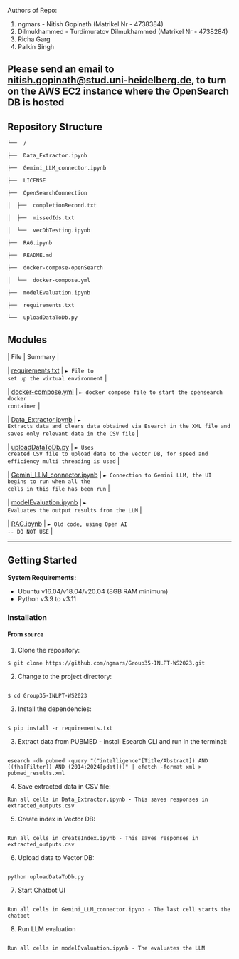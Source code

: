 Authors of Repo: 
1. ngmars - Nitish Gopinath (Matrikel Nr - 4738384)
2. Dilmukhammed - Turdimuratov Dilmukhammed (Matrikel Nr - 4738284)
3. Richa Garg 
4. Palkin Singh
   
## Please send an email to nitish.gopinath@stud.uni-heidelberg.de, to turn on the AWS EC2 instance where the OpenSearch DB is hosted

## Repository Structure

  

```
└──  /

├──  Data_Extractor.ipynb

├──  Gemini_LLM_connector.ipynb

├──  LICENSE

├──  OpenSearchConnection

│  ├──  completionRecord.txt

│  ├──  missedIds.txt

│  └──  vecDbTesting.ipynb

├──  RAG.ipynb

├──  README.md

├──  docker-compose-openSearch

│  └──  docker-compose.yml

├──  modelEvaluation.ipynb

├──  requirements.txt

└──  uploadDataToDb.py

```

## Modules

  


| File | Summary |

| [requirements.txt](requirements.txt) | <code>► File to set up the virtual environment</code> |

| [docker-compose.yml](docker-compose-openSearch/docker-compose.yml) | <code>► docker compose file to start the opensearch docker container</code> |

| [Data_Extractor.ipynb](Data_Extractor.ipynb) | <code>► Extracts data and cleans data obtained via Esearch in the XML file and saves only relevant data in the CSV file</code> |

| [uploadDataToDb.py](uploadDataToDb.py) | <code>► Uses created CSV file to upload data to the vector DB, for speed and efficiency multi threading is used</code> |

| [Gemini_LLM_connector.ipynb](Gemini_LLM_connector.ipynb) | <code>► Connection to Gemini LLM, the UI begins to run when all the cells in this file has been run</code> |

| [modelEvaluation.ipynb](modelEvaluation.ipynb) | <code>► Evaluates the output results from the LLM</code> |

| [RAG.ipynb](RAG.ipynb) | <code>► Old code, using Open AI -- DO NOT USE</code> |

---

  

## Getting Started

  

**System Requirements:**
- Ubuntu v16.04/v18.04/v20.04 (8GB RAM minimum)
- Python v3.9 to v3.11

### Installation

  

<h4>From <code>source</code></h4>

  

1. Clone the repository:
 ```
 $ git clone https://github.com/ngmars/Group35-INLPT-WS2023.git

 ```


 2. Change to the project directory:

 ```

 $ cd Group35-INLPT-WS2023

 ```



3. Install the dependencies:

 ```

 $ pip install -r requirements.txt

 ```

3. Extract data from PUBMED - install Esearch CLI and run in the terminal: 

 ```

 esearch -db pubmed -query "("intelligence"[Title/Abstract]) AND ((fha[Filter]) AND (2014:2024[pdat]))" | efetch -format xml > pubmed_results.xml

 ```
  
4. Save extracted data in CSV file: 

 ```
 Run all cells in Data_Extractor.ipynb - This saves responses in extracted_outputs.csv

 ```
5. Create index in Vector DB: 

 ```

 Run all cells in createIndex.ipynb - This saves responses in extracted_outputs.csv

 ```
 6. Upload data to Vector DB: 

 ```

 python uploadDataToDb.py

 ```
7. Start Chatbot UI

 ```

 Run all cells in Gemini_LLM_connector.ipynb - The last cell starts the chatbot

 ```
8. Run LLM evaluation
 ```

 Run all cells in modelEvaluation.ipynb - The evaluates the LLM

 ```
